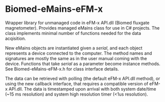 # Biomed-eMains-eFM-x
Wrapper library for unmanaged code in eFM-x API.dll (Biomed fluxgate magnetometer). Provides managed eMains class for use in C# projects. 
The class implements minimal number of functions needed for the data acqisition.

New eMains objects are instantiated given a _serial_, and each object represents a device connected to the computer. The method names and signatures are mostly the same as in the user manual coming with the device. Functions that take _serial_ as a parameter become instance methods. See Biomed-eMains-eFM-x.h for class interface details.

The data can be retrieved with polling (the default eFM-x API.dll method), or using the new callback interface, that requires a compatible version of eFM-x API.dll. The data is timestamped upon arrival with both system date/time (~15 ms resolution) and system high resolution timer (<1us resolution).
